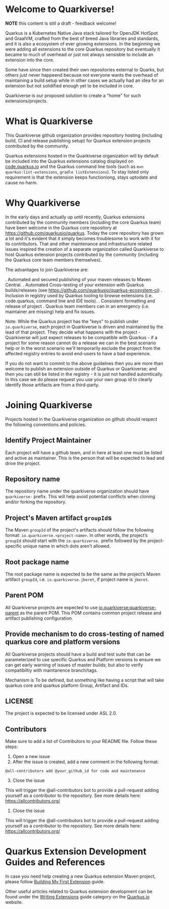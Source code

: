 # Welcome to Quarkiverse!

**NOTE** this content is still a draft - feedback welcome!

Quarkus is a Kubernetes Native Java stack tailored for OpenJDK HotSpot and GraalVM, crafted from the best of breed Java libraries and standards, and it is also a ecosystem of ever growing extensions. In the beginning we were adding all extensions to the core Quarkus repository but eventually it became to much of overhead or just not always sensisble to include an extension into the core. 

Some have since then created their own repositories external to Quarks, but others just never happeend because not everyone wants the overhead of maintaining a build setup while in other cases we actually had an idea for an extension but not solidified enough yet to be included in core.

Quarkiverse is our proposed solution to create a "home" for such extensions/projects.

# What is Quarkiverse

This Quarkiverse github organization provides repository hosting (including build, CI and release publishing setup) for Quarkus extension projects contributed by the community.

Quarkus extensions hosted in the Quarkiverse organization will by default be included into the Quarkus extensions catalog displayed on [code.quarkus.io](http://code.quarkus.io) and the Quarkus command line tools (such as `mvn quarkus:list-extensions`, `gradle listExtensions`). To stay listed only requirement
is that the extension keeps functioniong, stays uptodate and cause no harm.

# Why Quarkiverse

In the early days and actually up until recently, Quarkus extensions contributed by the community members (including the core Quarkus team) have been welcome in the Quarkus core repository at https://github.com/quarkusio/quarkus. Today the core repository has grown a lot and it's evident that it simply becomes troublesome to work with it for its contributors. That and other maintenance and infrastructure related issues inspired the creation of a separate organization called Quarkiverse to host Quarkus extension projects contributed by the community (including the Quarkus core team members themselves).

The advantages to join Quarkiverse are:

  . Automated and secured publishing of your maven releases to Maven Central.
  . Automated Cross-testing of your extension with Quarkus builds/releases (see https://github.com/quarkusio/quarkus-ecosystem-ci)
  . Inclusion in registry used by Quarkus tooling to browse extensions (i.e. code.quarkus, command line and IDE tools).
  . Consistent formatting and release of project
  . Quarkus team members can in an emergency (i.e. maintainer are missing) help and fix issues.

Note: While the Quarkus project has the "keys" to publish under `io.quarkiverse`, each project in Quarkiverse is driven and maintained by 
the lead of that project. They decide what happens with the project - Quarkiverse will just expect releases to be compatible with Quarkus - if a project
for some reason cannot do a release we can in the best scenario help or in the worst scenario we'll temporarily exclude the project from the affected registry entries to avoid
end-users to have a bad experience.
 
If you do not want to commit to the above guidelnes then you are more than welcome to publish an extension outside of Quarkus or Quarkiverse; and then you can
still be listed in the registry - it is just not handled automtically. In this case we do please request you use your own group id to clearly identify those artifacts are from a third-party.

# Joining Quarkiverse

Projects hosted in the Quarkiverse organization on github should respect the following conventions and policies.

## Identify Project Maintainer ##

Each project will have a github team, and in here at least one must be listed and active as maintainer. This is the person that will be expected to lead and drive the project.

## Repository name

The repository name under the quarkiverse organization should have `quarkiverse-` prefix. This will help avoid potential conflicts when cloning and/or forking the repository.

## Project's Maven artifact `groupId`s

The Maven `groupId` of the project's artifacts should follow the following format: `io.quarkiverse.<project-name>`. In other words, the project’s `groupId` should start with the `io.quarkiverse.` prefix followed by the project-specific unique name in which dots aren't allowed.

## Root package name

The root package name is expected to be the same as the project’s Maven artifact `groupId`, i.e. `io.quarkiverse.jberet`, if project name is `jberet`.

## Parent POM

All Quarkiverse projects are expected to use [io.quarkiverse:quarkiverse-parent](https://github.com/quarkiverse/quarkiverse-parent) as the parent POM.
This POM contains common project release and artifact publishing configuration.

## Provide mechanism to do cross-testing of named quarkus core and platform versions

All Quarkiverse projects should have a build and test suite that can be parameterized to use specific Quarkus and Platform versions to ensure we can get
early warning of issues of master builds; but also to verify compatibiltiy with maintanence branch/tags.

Mechanism is To be defined, but something like having a script that will take quarkus core and quarkus platform Group, Artifact and IDs.

## LICENSE

The project is expected to be licensed under ASL 2.0.

## Contributors

Make sure to add a list of Contributors to your README file. Follow these steps:

1. Open a new issue
2. After the issue is created, add a new comment in the following format:

```
@all-contributors add @your_github_id for code and maintenance
```
3. Close the issue

This will trigger the @all-contributors bot to provide a pull-request adding yourself as a contributor to the repository. See more details here: https://allcontributors.org/

1. Close the issue

This will trigger the @all-contributors bot to provide a pull-request adding yourself as a contributor to the repository. See more details here: https://allcontributors.org/

# Quarkus Extension Development Guides and References

In case you need help creating a new Quarkus extension Maven project, please follow [Building My First Extension](https://quarkus.io/guides/building-my-first-extension) guide.

Other useful articles related to Quarkus extension development can be found under the [Writing Extensions](https://quarkus.io/guides/#writing-extensions) guide category on the [Quarkus.io](http://quarkus.io) website.
